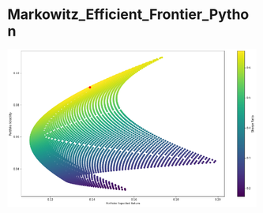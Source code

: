 # Markowitz_Efficient_Frontier_Python

![alt_text](https://raw.githubusercontent.com/petr-ngn/Markowitz_Efficient_Frontier_Python/main/portfolios.png)
